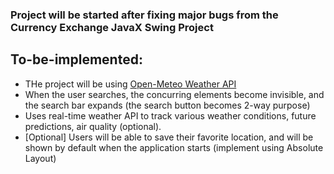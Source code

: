 ### Project will be started after fixing major bugs from the Currency Exchange JavaX Swing Project


## To-be-implemented:
* THe project will be using [Open-Meteo Weather API](https://open-meteo.com/)
* When the user searches, the concurring elements become invisible, and the search bar expands (the search button becomes 2-way purpose)
* Uses real-time weather API to track various weather conditions, future predictions, air quality (optional).
* [Optional] Users will be able to save their favorite location, and will be shown by default when the application starts (implement using Absolute Layout)
